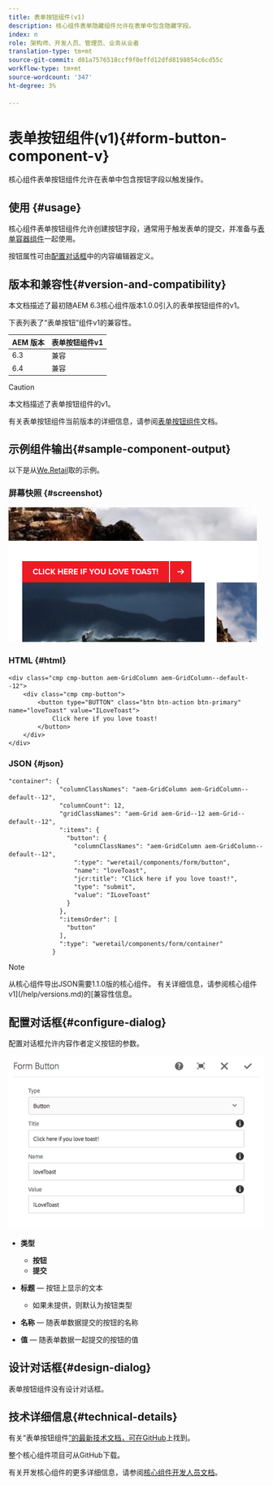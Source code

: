 ```yaml
---
title: 表单按钮组件(v1)
description: 核心组件表单隐藏组件允许在表单中包含隐藏字段。
index: n
role: 架构师、开发人员、管理员、业务从业者
translation-type: tm+mt
source-git-commit: d01a7576518ccf9f0effd12dfd8198854c6cd55c
workflow-type: tm+mt
source-wordcount: '347'
ht-degree: 3%

---
```



# 表单按钮组件(v1){#form-button-component-v}

核心组件表单按钮组件允许在表单中包含按钮字段以触发操作。

## 使用 {#usage}

核心组件表单按钮组件允许创建按钮字段，通常用于触发表单的提交，并准备与[表单容器组件](form-container-v1.md)一起使用。

按钮属性可由[配置对话框](#configure-dialog)中的内容编辑器定义。

## 版本和兼容性{#version-and-compatibility}

本文档描述了最初随AEM 6.3核心组件版本1.0.0引入的表单按钮组件的v1。

下表列表了“表单按钮”组件v1的兼容性。

| AEM 版本 | 表单按钮组件v1 |
|--- |--- |
| 6.3 | 兼容 |
| 6.4 | 兼容 |

>[!CAUTION]
>
>本文档描述了表单按钮组件的v1。
>
>有关表单按钮组件当前版本的详细信息，请参阅[表单按钮组件](/help/components/forms/form-button.md)文档。

## 示例组件输出{#sample-component-output}

以下是从[We.Retail](https://helpx.adobe.com/experience-manager/6-4/sites/developing/using/we-retail.html)取的示例。

### 屏幕快照 {#screenshot}

![](/help/assets/chlimage_1-48.png)

### HTML {#html}

```
<div class="cmp cmp-button aem-GridColumn aem-GridColumn--default--12">
    <div class="cmp cmp-button">
        <button type="BUTTON" class="btn btn-action btn-primary" name="loveToast" value="ILoveToast">
            Click here if you love toast!
        </button>
    </div>
</div>
```

### JSON {#json}

```
"container": {
              "columnClassNames": "aem-GridColumn aem-GridColumn--default--12",
              "columnCount": 12,
              "gridClassNames": "aem-Grid aem-Grid--12 aem-Grid--default--12",
              ":items": {
                "button": {
                  "columnClassNames": "aem-GridColumn aem-GridColumn--default--12",
                  ":type": "weretail/components/form/button",
                  "name": "loveToast",
                  "jcr:title": "Click here if you love toast!",
                  "type": "submit",
                  "value": "ILoveToast"
                }
              },
              ":itemsOrder": [
                "button"
              ],
              ":type": "weretail/components/form/container"
            }
```

>[!NOTE]
>
>从核心组件导出JSON需要1.1.0版的核心组件。 有关详细信息，请参阅核心组件v1](/help/versions.md)的[兼容性信息。

## 配置对话框{#configure-dialog}

配置对话框允许内容作者定义按钮的参数。

![](/help/assets/chlimage_1-49.png)

* **类型**
   * **按钮**
   * **提交**

* **标题**  — 按钮上显示的文本
   * 如果未提供，则默认为按钮类型

* **名称**  — 随表单数据提交的按钮的名称
* **值**  — 随表单数据一起提交的按钮的值

## 设计对话框{#design-dialog}

表单按钮组件没有设计对话框。

## 技术详细信息{#technical-details}

有关“表单按钮组件[”的最新技术文档，可在GitHub](https://github.com/adobe/aem-core-wcm-components/tree/master/content/src/content/jcr_root/apps/core/wcm/components/form/button/v1/button)上找到。

整个核心组件项目可从GitHub下载。

有关开发核心组件的更多详细信息，请参阅[核心组件开发人员文档](/help/developing/overview.md)。
